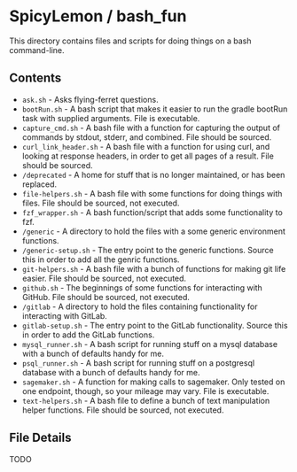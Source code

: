 # SpicyLemon / bash_fun
This directory contains files and scripts for doing things on a bash command-line.

## Contents

* `ask.sh` - Asks flying-ferret questions.
* `bootRun.sh` - A bash script that makes it easier to run the gradle bootRun task with supplied arguments. File is executable.
* `capture_cmd.sh` - A bash file with a function for capturing the output of commands by stdout, stderr, and combined. File should be sourced.
* `curl_link_header.sh` - A bash file with a function for using curl, and looking at response headers, in order to get all pages of a result. File should be sourced.
* `/deprecated` - A home for stuff that is no longer maintained, or has been replaced.
* `file-helpers.sh` - A bash file with some functions for doing things with files. File should be sourced, not executed.
* `fzf_wrapper.sh` - A bash function/script that adds some functionality to fzf.
* `/generic` - A directory to hold the files with a some generic environment functions.
* `/generic-setup.sh` - The entry point to the generic functions. Source this in order to add all the genric functions.
* `git-helpers.sh` - A bash file with a bunch of functions for making git life easier. File should be sourced, not executed.
* `github.sh` - The beginnings of some functions for interacting with GitHub. File should be sourced, not executed.
* `/gitlab` - A directory to hold the files containing functionality for interacting with GitLab.
* `gitlab-setup.sh` - The entry point to the GitLab functionality. Source this in order to add the GitLab functions.
* `mysql_runner.sh` - A bash script for running stuff on a mysql database with a bunch of defaults handy for me.
* `psql_runner.sh` - A bash script for running stuff on a postgresql database with a bunch of defaults handy for me.
* `sagemaker.sh` - A function for making calls to sagemaker. Only tested on one endpoint, though, so your mileage may vary. File is executable.
* `text-helpers.sh` - A bash file to define a bunch of text manipulation helper functions. File should be sourced, not executed.

## File Details

TODO

